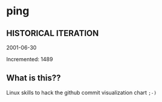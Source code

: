 # ping

## HISTORICAL ITERATION
2001-06-30

Incremented: 1489

## What is this?? 
Linux skills to hack the github commit visualization chart `;-)`
